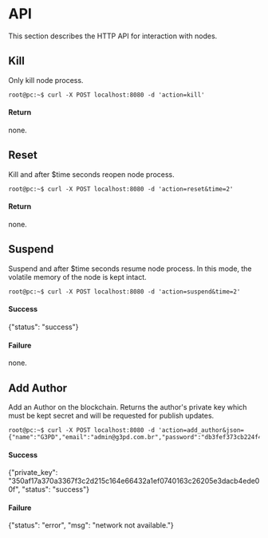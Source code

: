 # API

This section describes the HTTP API for interaction with nodes.

## Kill
Only kill node process.

```console
root@pc:~$ curl -X POST localhost:8080 -d 'action=kill'
```
#### Return
none.

## Reset
Kill and after $time seconds reopen node process.

```console
root@pc:~$ curl -X POST localhost:8080 -d 'action=reset&time=2'
```
#### Return
none.

## Suspend
Suspend and after $time seconds resume node process. In this mode, the volatile memory of the node is kept intact.

```console
root@pc:~$ curl -X POST localhost:8080 -d 'action=suspend&time=2'
```
#### Success
{"status": "success"}
#### Failure
none.

## Add Author
Add an Author on the blockchain. Returns the author's private key which must be kept secret and will be requested for publish updates.

```console
root@pc:~$ curl -X POST localhost:8080 -d 'action=add_author&json={"name":"G3PD","email":"admin@g3pd.com.br","password":"db3fef373cb224f4f66da38e4001401af969c629171f4f7fbdeb457fe4a94001"}'
```

#### Success
{"private_key": "350af17a370a3367f3c2d215c164e66432a1ef0740163c26205e3dacb4ede00f", "status": "success"}
#### Failure
{"status": "error", "msg": "network not available."}
